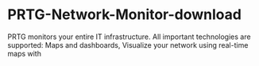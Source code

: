 # PRTG-Network-Monitor-download
PRTG monitors your entire IT infrastructure. All important technologies are supported: Maps and dashboards, Visualize your network using real-time maps with 
